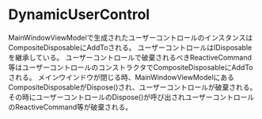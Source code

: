 # DynamicUserControl
MainWindowViewModelで生成されたユーザーコントロールのインスタンスはCompositeDisposableにAddToされる。
ユーザーコントロールはIDisposableを継承している。
ユーザーコントロールで破棄されるべきReactiveCommand等はユーザーコントロールのコンストラクタでCompositeDisposableにAddToされる。
メインウインドウが閉じる時、MainWindowViewModelにあるCompositeDisposableがDispose()され、ユーザーコントロールが破棄される。
その時にユーザーコントロールのDispose()が呼び出されユーザーコントロールのReactiveCommand等が破棄される。
